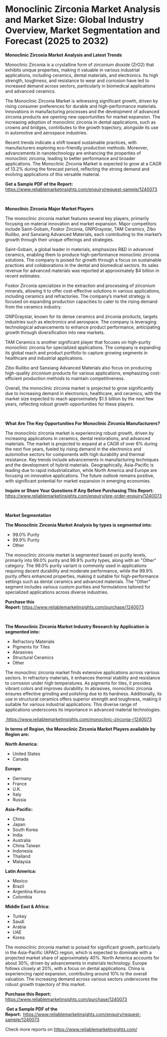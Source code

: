 <p><h1>Monoclinic Zirconia Market Analysis and Market Size: Global Industry Overview, Market Segmentation and Forecast (2025 to 2032)</h1></p><p><strong>Monoclinic Zirconia Market Analysis and Latest Trends</strong></p>
<p><p>Monoclinic Zirconia is a crystalline form of zirconium dioxide (ZrO2) that exhibits unique properties, making it valuable in various industrial applications, including ceramics, dental materials, and electronics. Its high strength, toughness, and resistance to wear and corrosion have led to increased demand across sectors, particularly in biomedical applications and advanced ceramics.</p><p>The Monoclinic Zirconia Market is witnessing significant growth, driven by rising consumer preferences for durable and high-performance materials. Innovations in manufacturing processes and the development of advanced zirconia products are opening new opportunities for market expansion. The increasing adoption of monoclinic zirconia in dental applications, such as crowns and bridges, contributes to the growth trajectory, alongside its use in automotive and aerospace industries.</p><p>Recent trends indicate a shift toward sustainable practices, with manufacturers exploring eco-friendly production methods. Moreover, advancements in nanotechnology are enhancing the properties of monoclinic zirconia, leading to better performance and broader applications. The Monoclinic Zirconia Market is expected to grow at a CAGR of 13.2% during the forecast period, reflecting the strong demand and evolving applications of this versatile material.</p></p>
<p><strong>Get a Sample PDF of the Report:&nbsp;</strong> <a href="https://www.reliablemarketinsights.com/enquiry/request-sample/1240073?utm_campaign=2095&utm_medium=2&utm_source=Github&utm_content=ia&utm_term=30012025&utm_id=monoclinic-zirconia">https://www.reliablemarketinsights.com/enquiry/request-sample/1240073</a></p>
<p>&nbsp;</p>
<p><strong>Monoclinic Zirconia Major Market Players</strong></p>
<p><p>The monoclinic zirconia market features several key players, primarily focusing on material innovation and market expansion. Major competitors include Saint-Gobain, Foskor Zirconia, GNPGraystar, TAM Ceramics, Zibo Ruilibo, and Sanxiang Advanced Materials, each contributing to the market’s growth through their unique offerings and strategies.</p><p>Saint-Gobain, a global leader in materials, emphasizes R&D in advanced ceramics, enabling them to produce high-performance monoclinic zirconia solutions. The company is poised for growth through a focus on sustainable practices and collaborations in the dental and biomedical sectors. Its sales revenue for advanced materials was reported at approximately $4 billion in recent estimates.</p><p>Foskor Zirconia specializes in the extraction and processing of zirconium minerals, allowing it to offer cost-effective solutions in various applications, including ceramics and refractories. The company’s market strategy is focused on expanding production capacities to cater to the rising demand from the ceramics industry.</p><p>GNPGraystar, known for its dense ceramics and zirconia products, targets industries such as electronics and aerospace. The company is leveraging technological advancements to enhance product performance, anticipating growth through diversification into new markets.</p><p>TAM Ceramics is another significant player that focuses on high-purity monoclinic zirconia for specialized applications. The company is expanding its global reach and product portfolio to capture growing segments in healthcare and industrial applications.</p><p>Zibo Ruilibo and Sanxiang Advanced Materials also focus on producing high-quality zirconium products for various applications, emphasizing cost-efficient production methods to maintain competitiveness.</p><p>Overall, the monoclinic zirconia market is projected to grow significantly due to increasing demand in electronics, healthcare, and ceramics, with the market size expected to reach approximately $1.5 billion by the next few years, reflecting robust growth opportunities for these players.</p></p>
<p>&nbsp;</p>
<p><strong>What Are The Key Opportunities For Monoclinic Zirconia Manufacturers?</strong></p>
<p><p>The monoclinic zirconia market is experiencing robust growth, driven by increasing applications in ceramics, dental restorations, and advanced materials. The market is projected to expand at a CAGR of over 6% during the next five years, fueled by rising demand in the electronics and automotive sectors for components with high durability and thermal resistance. Key trends include advancements in manufacturing techniques and the development of hybrid materials. Geographically, Asia-Pacific is leading due to rapid industrialization, while North America and Europe are focusing on innovative applications. The future outlook remains positive, with significant potential for market expansion in emerging economies.</p></p>
<p><strong>Inquire or Share Your Questions If Any Before Purchasing This Report:</strong> <a href="https://www.reliablemarketinsights.com/enquiry/pre-order-enquiry/1240073?utm_campaign=2095&utm_medium=2&utm_source=Github&utm_content=ia&utm_term=30012025&utm_id=monoclinic-zirconia">https://www.reliablemarketinsights.com/enquiry/pre-order-enquiry/1240073</a></p>
<p>&nbsp;</p>
<p><strong>Market Segmentation</strong></p>
<p><strong>The Monoclinic Zirconia Market Analysis by types is segmented into:</strong></p>
<p><ul><li>99.0% Purity</li><li>99.9% Purity</li><li>Other</li></ul></p>
<p><p>The monoclinic zirconia market is segmented based on purity levels, primarily into 99.0% purity and 99.9% purity types, along with an "Other" category. The 99.0% purity variant is commonly used in applications requiring decent durability and moderate performance, while the 99.9% purity offers enhanced properties, making it suitable for high-performance settings such as dental ceramics and advanced materials. The "Other" segment includes various custom purities and formulations tailored for specialized applications across diverse industries.</p></p>
<p><strong>Purchase this Report:&nbsp;</strong><a href="https://www.reliablemarketinsights.com/purchase/1240073?utm_campaign=2095&utm_medium=2&utm_source=Github&utm_content=ia&utm_term=30012025&utm_id=monoclinic-zirconia">https://www.reliablemarketinsights.com/purchase/1240073</a></p>
<p>&nbsp;</p>
<p><strong>The Monoclinic Zirconia Market Industry Research by Application is segmented into:</strong></p>
<p><ul><li>Refractory Materials</li><li>Pigments for Tiles</li><li>Abrasives</li><li>Structural Ceramics</li><li>Other</li></ul></p>
<p><p>The monoclinic zirconia market finds extensive applications across various sectors. In refractory materials, it enhances thermal stability and resistance to corrosion under high temperatures. As pigments for tiles, it provides vibrant colors and improves durability. In abrasives, monoclinic zirconia ensures effective grinding and polishing due to its hardness. Additionally, its use in structural ceramics offers superior strength and toughness, making it suitable for various industrial applications. This diverse range of applications underscores its importance in advanced material technologies.</p></p>
<p><a href="https://www.reliablemarketinsights.com/monoclinic-zirconia-r1240073?utm_campaign=2095&utm_medium=2&utm_source=Github&utm_content=ia&utm_term=30012025&utm_id=monoclinic-zirconia">&nbsp;https://www.reliablemarketinsights.com/monoclinic-zirconia-r1240073</a></p>
<p><strong>In terms of Region, the Monoclinic Zirconia Market Players available by Region are:</strong></p>
<p>
    <p> <strong> North America: </strong>
        <ul>
            <li>United States</li>
            <li>Canada</li>
        </ul>
        </p> 
    <p> <strong> Europe: </strong>
        <ul>
            <li>Germany</li>
            <li>France</li>
            <li>U.K.</li>
            <li>Italy</li>
            <li>Russia</li>
        </ul>
        </p> 
    <p> <strong> Asia-Pacific: </strong>
        <ul>
            <li>China</li>
            <li>Japan</li>
            <li>South Korea</li>
            <li>India</li>
            <li>Australia</li>
            <li>China Taiwan</li>
            <li>Indonesia</li>
            <li>Thailand</li>
            <li>Malaysia</li>
        </ul>
        </p> 
    <p> <strong> Latin America: </strong>
        <ul>
            <li>Mexico</li>
            <li>Brazil</li>
            <li>Argentina Korea</li>
            <li>Colombia</li>
        </ul>
        </p> 
    <p> <strong> Middle East & Africa: </strong>
        <ul>
            <li>Turkey</li>
            <li>Saudi</li>
            <li>Arabia</li>
            <li>UAE</li>
            <li>Korea</li>
        </ul>
    </p>
    </p>
<p><p>The monoclinic zirconia market is poised for significant growth, particularly in the Asia-Pacific (APAC) region, which is expected to dominate with a projected market share of approximately 40%. North America accounts for about 30%, driven by advancements in materials technology. Europe follows closely at 20%, with a focus on dental applications. China is experiencing rapid expansion, contributing around 10% to the overall valuation. The increasing demand across various sectors underscores the robust growth trajectory of this market.</p></p>
<p><strong>Purchase this Report: </strong><a href="https://www.reliablemarketinsights.com/purchase/1240073?utm_campaign=2095&utm_medium=2&utm_source=Github&utm_content=ia&utm_term=30012025&utm_id=monoclinic-zirconia">https://www.reliablemarketinsights.com/purchase/1240073</a></p>
<p>&nbsp;<strong>Get a Sample PDF of the Report:&nbsp;&nbsp;</strong><a href="https://www.reliablemarketinsights.com/enquiry/request-sample/1240073?utm_campaign=2095&utm_medium=2&utm_source=Github&utm_content=ia&utm_term=30012025&utm_id=monoclinic-zirconia">https://www.reliablemarketinsights.com/enquiry/request-sample/1240073</a></p>
<p><strong></strong></p>
<p>Check more reports on <a href="https://www.reliablemarketinsights.com/?utm_campaign=2095&utm_medium=2&utm_source=Github&utm_content=ia&utm_term=30012025&utm_id=monoclinic-zirconia">https://www.reliablemarketinsights.com/</a></p>